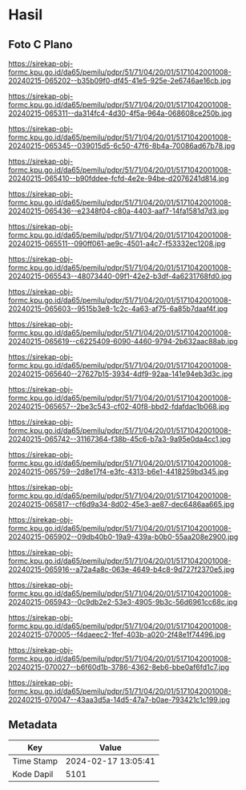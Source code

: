 # Hasil

## Foto C Plano

https://sirekap-obj-formc.kpu.go.id/da65/pemilu/pdpr/51/71/04/20/01/5171042001008-20240215-065202--b35b09f0-df45-41e5-925e-2e6746ae16cb.jpg

https://sirekap-obj-formc.kpu.go.id/da65/pemilu/pdpr/51/71/04/20/01/5171042001008-20240215-065311--da314fc4-4d30-4f5a-964a-068608ce250b.jpg

https://sirekap-obj-formc.kpu.go.id/da65/pemilu/pdpr/51/71/04/20/01/5171042001008-20240215-065345--039015d5-6c50-47f6-8b4a-70086ad67b78.jpg

https://sirekap-obj-formc.kpu.go.id/da65/pemilu/pdpr/51/71/04/20/01/5171042001008-20240215-065410--b90fddee-fcfd-4e2e-94be-d2076241d814.jpg

https://sirekap-obj-formc.kpu.go.id/da65/pemilu/pdpr/51/71/04/20/01/5171042001008-20240215-065436--e2348f04-c80a-4403-aaf7-14fa1581d7d3.jpg

https://sirekap-obj-formc.kpu.go.id/da65/pemilu/pdpr/51/71/04/20/01/5171042001008-20240215-065511--090ff061-ae9c-4501-a4c7-f53332ec1208.jpg

https://sirekap-obj-formc.kpu.go.id/da65/pemilu/pdpr/51/71/04/20/01/5171042001008-20240215-065543--48073440-09f1-42e2-b3df-4a6231768fd0.jpg

https://sirekap-obj-formc.kpu.go.id/da65/pemilu/pdpr/51/71/04/20/01/5171042001008-20240215-065603--9515b3e8-1c2c-4a63-af75-6a85b7daaf4f.jpg

https://sirekap-obj-formc.kpu.go.id/da65/pemilu/pdpr/51/71/04/20/01/5171042001008-20240215-065619--c6225409-6090-4460-9794-2b632aac88ab.jpg

https://sirekap-obj-formc.kpu.go.id/da65/pemilu/pdpr/51/71/04/20/01/5171042001008-20240215-065640--27627b15-3934-4df9-92aa-141e94eb3d3c.jpg

https://sirekap-obj-formc.kpu.go.id/da65/pemilu/pdpr/51/71/04/20/01/5171042001008-20240215-065657--2be3c543-cf02-40f8-bbd2-fdafdac1b068.jpg

https://sirekap-obj-formc.kpu.go.id/da65/pemilu/pdpr/51/71/04/20/01/5171042001008-20240215-065742--31167364-f38b-45c6-b7a3-9a95e0da4cc1.jpg

https://sirekap-obj-formc.kpu.go.id/da65/pemilu/pdpr/51/71/04/20/01/5171042001008-20240215-065759--2d8e17f4-e3fc-4313-b6e1-4418259bd345.jpg

https://sirekap-obj-formc.kpu.go.id/da65/pemilu/pdpr/51/71/04/20/01/5171042001008-20240215-065817--cf6d9a34-8d02-45e3-ae87-dec6486aa665.jpg

https://sirekap-obj-formc.kpu.go.id/da65/pemilu/pdpr/51/71/04/20/01/5171042001008-20240215-065902--09db40b0-19a9-439a-b0b0-55aa208e2900.jpg

https://sirekap-obj-formc.kpu.go.id/da65/pemilu/pdpr/51/71/04/20/01/5171042001008-20240215-065916--a72a4a8c-063e-4649-b4c8-9d727f2370e5.jpg

https://sirekap-obj-formc.kpu.go.id/da65/pemilu/pdpr/51/71/04/20/01/5171042001008-20240215-065943--0c9db2e2-53e3-4905-9b3c-56d6961cc68c.jpg

https://sirekap-obj-formc.kpu.go.id/da65/pemilu/pdpr/51/71/04/20/01/5171042001008-20240215-070005--f4daeec2-1fef-403b-a020-2f48e1f74496.jpg

https://sirekap-obj-formc.kpu.go.id/da65/pemilu/pdpr/51/71/04/20/01/5171042001008-20240215-070027--b6f60d1b-3786-4362-8eb6-bbe0af6fd1c7.jpg

https://sirekap-obj-formc.kpu.go.id/da65/pemilu/pdpr/51/71/04/20/01/5171042001008-20240215-070047--43aa3d5a-14d5-47a7-b0ae-793421c1c199.jpg


## Metadata

| Key        | Value               |
| ---------- | ------------------- |
| Time Stamp | 2024-02-17 13:05:41 |
| Kode Dapil | 5101                |



